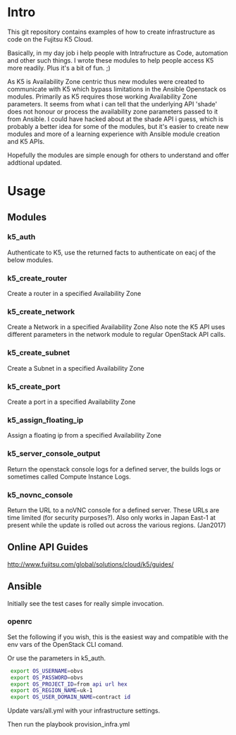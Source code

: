 # Intro

This git repository contains examples of how to create infrastructure as code on the Fujitsu K5 Cloud.

Basically, in my day job i help people with Intrafructure as Code, automation and other such things.  I wrote these modules to help people access K5 more readily.  Plus it's a bit of fun. ;)

As K5 is Availability Zone centric thus new modules were created to communicate with K5 which bypass limitations in the Ansible Openstack os modules.
Primarily as K5 requires those working Availability Zone parameters. It seems from what i can tell that the underlying API 'shade' does not honour or process the availability zone parameters passed to it from Ansible.  I could have hacked about at the shade API i guess, which is probably a better idea for some of the modules, but it's easier to create new modules and more of a learning experience with Ansible module creation and K5 APIs.

Hopefully the modules are simple enough for others to understand and offer addtional updated. 

# Usage

## Modules

### k5_auth

Authenticate to K5, use the returned facts to authenticate on eacj of the below modules.

### k5_create_router

Create a router in a specified Availability Zone

### k5_create_network

Create a Network in a specified Availability Zone
Also note the K5 API uses different parameters in the network module to regular OpenStack API calls.  

### k5_create_subnet

Create a Subnet in a specified Availability Zone

### k5_create_port

Create a port in a specified Availability Zone

### k5_assign_floating_ip

Assign a floating ip from a specified Availability Zone

### k5_server_console_output

Return the openstack console logs for a defined server, the builds logs or sometimes called Compute Instance Logs.

### k5_novnc_console

Return the URL to a noVNC console for a defined server.  These URLs are time limited (for security purposes?).  Also only works in Japan East-1 at present while the update is rolled out across the various regions. (Jan2017) 

## Online API Guides

http://www.fujitsu.com/global/solutions/cloud/k5/guides/ 

## Ansible

Initially see the test cases for really simple invocation.

### openrc

Set the following if you wish, this is the easiest way and compatible with the env vars of the OpenStack CLI comand.

Or use the parameters in k5_auth.

```bash
 export OS_USERNAME=obvs
 export OS_PASSWORD=obvs
 export OS_PROJECT_ID=from api url hex
 export OS_REGION_NAME=uk-1
 export OS_USER_DOMAIN_NAME=contract id
```

Update vars/all.yml with your infrastructure settings.

Then run the playbook  provision_infra.yml


